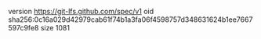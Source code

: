 version https://git-lfs.github.com/spec/v1
oid sha256:0c16a029d42979cab61f74b1a3fa06f4598757d348631624b1ee7667597c9fe8
size 1081
